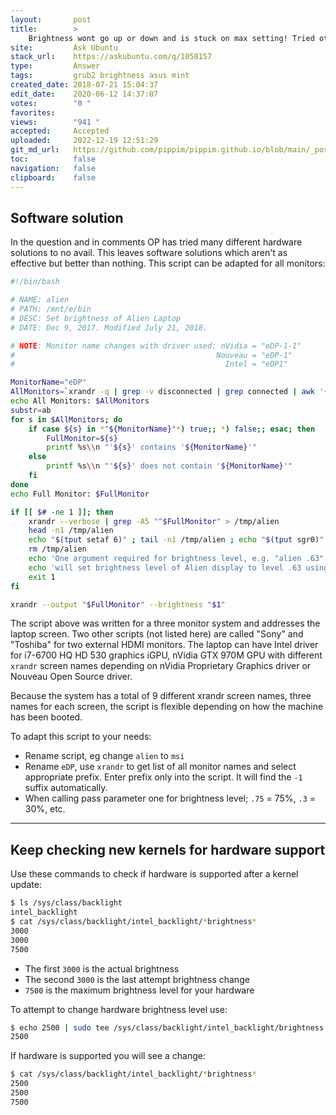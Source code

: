 ```yaml
---
layout:       post
title:        >
    Brightness wont go up or down and is stuck on max setting! Tried others solutions but still no fix! Please someone help!
site:         Ask Ubuntu
stack_url:    https://askubuntu.com/q/1058157
type:         Answer
tags:         grub2 brightness asus mint
created_date: 2018-07-21 15:04:37
edit_date:    2020-06-12 14:37:07
votes:        "0 "
favorites:    
views:        "941 "
accepted:     Accepted
uploaded:     2022-12-19 12:51:29
git_md_url:   https://github.com/pippim/pippim.github.io/blob/main/_posts/2018/2018-07-21-Brightness-wont-go-up-or-down-and-is-stuck-on-max-setting!-Tried-others-solutions-but-still-no-fix!-Please-someone-help!.md
toc:          false
navigation:   false
clipboard:    false
---
```


## Software solution

In the question and in comments OP has tried many different hardware solutions to no avail. This leaves software solutions which aren't as effective but better than nothing. This script can be adapted for all monitors:



``` bash
#!/bin/bash

# NAME: alien
# PATH: /mnt/e/bin
# DESC: Set brightness of Alien Laptop
# DATE: Dec 9, 2017. Modified July 21, 2018.

# NOTE: Monitor name changes with driver used: nVidia = "eDP-1-1"
#                                             Nouveau = "eDP-1"
#                                               Intel = "eDP1"

MonitorName="eDP"
AllMonitors=`xrandr -q | grep -v disconnected | grep connected | awk '{print $1}'`
echo All Monitors: $AllMonitors
substr=ab
for s in $AllMonitors; do
    if case ${s} in *"${MonitorName}"*) true;; *) false;; esac; then
        FullMonitor=${s}
        printf %s\\n "'${s}' contains '${MonitorName}'"
    else
        printf %s\\n "'${s}' does not contain '${MonitorName}'"
    fi
done
echo Full Monitor: $FullMonitor

if [[ $# -ne 1 ]]; then
    xrandr --verbose | grep -A5 "^$FullMonitor" > /tmp/alien
    head -n1 /tmp/alien
    echo "$(tput setaf 6)" ; tail -n1 /tmp/alien ; echo "$(tput sgr0)"
    rm /tmp/alien
    echo 'One argument required for brightness level, e.g. "alien .63"'
    echo 'will set brightness level of Alien display to level .63 using xrandr'
    exit 1
fi

xrandr --output "$FullMonitor" --brightness "$1"
```

The script above was written for a three monitor system and addresses the laptop screen. Two other scripts (not listed here) are called "Sony" and "Toshiba" for two external HDMI monitors. The laptop can have Intel driver for i7-6700 HQ HD 530 graphics iGPU, nVidia GTX 970M GPU with different `xrandr` screen names depending on nVidia Proprietary Graphics driver or Nouveau Open Source driver.

Because the system has a total of 9 different xrandr screen names, three names for each screen, the script is flexible depending on how the machine has been booted.

To adapt this script to your needs:

- Rename script, eg change `alien` to `msi`
- Rename `eDP`, use `xrandr` to get list of all monitor names and select appropriate prefix. Enter prefix only into the script. It will find the `-1` suffix automatically.
- When calling pass parameter one for brightness level; `.75` = 75%, `.3` = 30%, etc.


----------

## Keep checking new kernels for hardware support

Use these commands to check if hardware is supported after a kernel update:

``` bash
$ ls /sys/class/backlight
intel_backlight
$ cat /sys/class/backlight/intel_backlight/*brightness*
3000
3000
7500
```

- The first `3000` is the actual brightness
- The second `3000` is the last attempt brightness change
- `7500` is the maximum brightness level for your hardware

To attempt to change hardware brightness level use:

``` bash
$ echo 2500 | sudo tee /sys/class/backlight/intel_backlight/brightness
2500
```

If hardware is supported you will see a change:

``` bash
$ cat /sys/class/backlight/intel_backlight/*brightness*
2500
2500
7500
```

